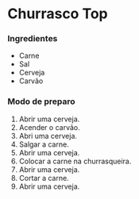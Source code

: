 # Churrasco Top
### Ingredientes
* Carne
* Sal
* Cerveja
* Carvão

### Modo de preparo
1. Abrir uma cerveja.
2. Acender o carvão.
3. Abri uma cerveja.
4. Salgar a carne.
5. Abrir uma cerveja.
6. Colocar a carne na churrasqueira.
7. Abrir uma cerveja.
8. Cortar a carne.
9. Abrir uma cerveja.

